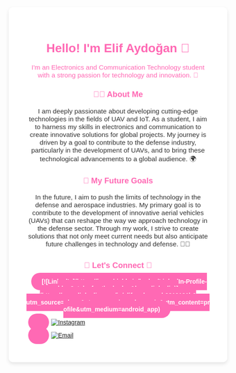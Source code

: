 <div style="background-color: #FFFFFF; color: #FF69B4; padding: 40px; font-family: 'Arial', sans-serif; border-radius: 10px; box-shadow: 0 4px 8px rgba(0, 0, 0, 0.1);">

<!-- Introduction -->
<h1 align="center" style="font-size: 2em; font-weight: bold; color: #FF69B4;">
  Hello! I'm Elif Aydoğan 👋
</h1>
<p align="center" style="font-size: 1.1em; color: #FF69B4;">
  I'm an Electronics and Communication Technology student with a strong passion for technology and innovation. 🚀
</p>

<!-- About Me Section -->
<h3 align="center" style="color: #FF69B4; font-size: 1.3em;">👩‍💻 About Me</h3>
<p align="center" style="font-size: 1.1em; color: #333;">
  I am deeply passionate about developing cutting-edge technologies in the fields of UAV and IoT. As a student, I aim to harness my skills in electronics and communication to create innovative solutions for global projects. My journey is driven by a goal to contribute to the defense industry, particularly in the development of UAVs, and to bring these technological advancements to a global audience. 🌍
</p>

<!-- Future Goals Section -->
<h3 align="center" style="color: #FF69B4; font-size: 1.3em;">🎯 My Future Goals</h3>
<p align="center" style="font-size: 1.1em; color: #333;">
  In the future, I aim to push the limits of technology in the defense and aerospace industries. My primary goal is to contribute to the development of innovative aerial vehicles (UAVs) that can reshape the way we approach technology in the defense sector. Through my work, I strive to create solutions that not only meet current needs but also anticipate future challenges in technology and defense. 🚁💡
</p>

<!-- Contact Section with Links -->
<h3 align="center" style="color: #FF69B4; font-size: 1.3em; margin-top: 30px;">💬 Let's Connect 💬</h3>
<p align="center">
  <!-- LinkedIn -->
  <a href="https://www.linkedin.com/in/elif-aydogan-b3819131b?utm_source=share&utm_campaign=share_via&utm_content=profile&utm_medium=android_app" 
     style="text-decoration: none; background-color: #FF69B4; color: white; padding: 12px 24px; border-radius: 25px; margin: 5px; font-weight: bold;">
    [![LinkedIn](https://img.shields.io/badge/LinkedIn-Profile-blue?style=for-the-badge&logo=linkedin)](https://www.linkedin.com/in/elif-aydogan-b3819131b?utm_source=share&utm_campaign=share_via&utm_content=profile&utm_medium=android_app)
  </a>

  <!-- Instagram -->
  <a href="https://www.instagram.com/elfaydoans?igsh=MWVycGw2cXJ1eTlkYw==" 
     style="text-decoration: none; background-color: #FF69B4; color: white; padding: 12px 24px; border-radius: 25px; margin: 5px; font-weight: bold;">
    [![Instagram](https://img.shields.io/badge/Instagram-Follow%20Me-red?style=for-the-badge&logo=instagram)](https://www.instagram.com/elfaydoans?igsh=MWVycGw2cXJ1eTlkYw==)
  </a>

  <!-- Email -->
  <a href="mailto:aydoganelif1903@gmail.com" 
     style="text-decoration: none; background-color: #FF69B4; color: white; padding: 12px 24px; border-radius: 25px; margin: 5px; font-weight: bold;">
    [![Email](https://img.shields.io/badge/Email-Contact%20Me-orange?style=for-the-badge&logo=gmail)](mailto:aydoganelif1903@gmail.com)
  </a>
</p>

</div>




